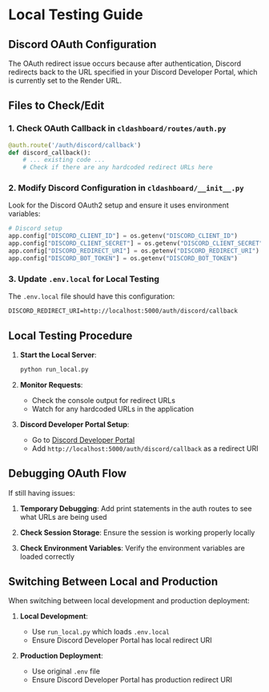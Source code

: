 # Local Testing Guide

## Discord OAuth Configuration

The OAuth redirect issue occurs because after authentication, Discord redirects back to the URL specified in your Discord Developer Portal, which is currently set to the Render URL.

## Files to Check/Edit

### 1. Check OAuth Callback in `cldashboard/routes/auth.py`

```python
@auth.route('/auth/discord/callback')
def discord_callback():
    # ... existing code ...
    # Check if there are any hardcoded redirect URLs here
```

### 2. Modify Discord Configuration in `cldashboard/__init__.py`

Look for the Discord OAuth2 setup and ensure it uses environment variables:

```python
# Discord setup
app.config["DISCORD_CLIENT_ID"] = os.getenv("DISCORD_CLIENT_ID")
app.config["DISCORD_CLIENT_SECRET"] = os.getenv("DISCORD_CLIENT_SECRET")
app.config["DISCORD_REDIRECT_URI"] = os.getenv("DISCORD_REDIRECT_URI")
app.config["DISCORD_BOT_TOKEN"] = os.getenv("DISCORD_BOT_TOKEN") 
```

### 3. Update `.env.local` for Local Testing

The `.env.local` file should have this configuration:
```
DISCORD_REDIRECT_URI=http://localhost:5000/auth/discord/callback
```

## Local Testing Procedure

1. **Start the Local Server**:
   ```bash
   python run_local.py
   ```

2. **Monitor Requests**:
   - Check the console output for redirect URLs
   - Watch for any hardcoded URLs in the application

3. **Discord Developer Portal Setup**:
   - Go to [Discord Developer Portal](https://discord.com/developers/applications)
   - Add `http://localhost:5000/auth/discord/callback` as a redirect URI

## Debugging OAuth Flow

If still having issues:

1. **Temporary Debugging**:
   Add print statements in the auth routes to see what URLs are being used

2. **Check Session Storage**:
   Ensure the session is working properly locally

3. **Check Environment Variables**:
   Verify the environment variables are loaded correctly

## Switching Between Local and Production

When switching between local development and production deployment:

1. **Local Development**:
   - Use `run_local.py` which loads `.env.local`
   - Ensure Discord Developer Portal has local redirect URI

2. **Production Deployment**:
   - Use original `.env` file
   - Ensure Discord Developer Portal has production redirect URI 